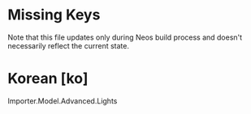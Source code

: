 # Missing Keys
Note that this file updates only during Neos build process and doesn't necessarily reflect the current state.

# Korean [ko]
Importer.Model.Advanced.Lights  

